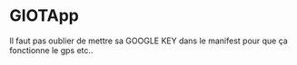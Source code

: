 # GIOTApp

Il faut pas oublier de mettre sa GOOGLE KEY dans le manifest pour que ça fonctionne le gps etc..
